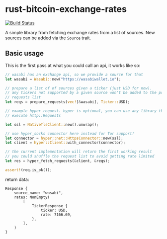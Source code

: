 
# rust-bitcoin-exchange-rates

[![Build Status](https://travis-ci.com/jb55/rust-bitcoin-exchange-rates.svg?branch=master)](https://travis-ci.com/jb55/rust-bitcoin-exchange-rates)

A simple library from fetching exchange rates from a list of sources. New
sources can be added via the `Source` trait.

## Basic usage

This is the first pass at what you could call an api, it works like so:


```rust
// wasabi has an exchange api, so we provide a source for that
let wasabi = Wasabi::new("https://wasabiwallet.io");

// prepare a list of of sources given a ticker (just USD for now).
// any tickers not supported by a given source won't be added to the prepared
// requests list
let reqs = prepare_requests(vec![&wasabi], Ticker::USD);

// example hyper request. hyper is optional, you can use any library that can
// execute http::Requests

let ssl = NativeTlsClient::new().unwrap();

// use hyper_socks connector here instead for Tor support!
let connector = hyper::net::HttpsConnector::new(ssl);
let client = hyper::Client::with_connector(connector);

// the current implementation will return the first working result
// you could shuffle the request list to avoid getting rate limited
let res = hyper_fetch_requests(&client, &reqs);

assert!(req.is_ok());
```


return data:

```
Response {
    source_name: "wasabi",
    rates: NonEmpty(
        [
            TickerResponse {
                ticker: USD,
                rate: 7166.69,
            },
        ],
    )
}
```
